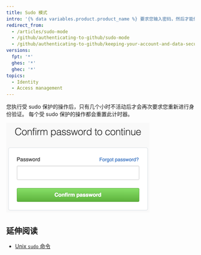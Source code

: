 ```yaml
---
title: Sudo 模式
intro: '{% data variables.product.product_name %} 要求您输入密码，然后才能修改电子邮件地址、授权第三方应用程序、添加新公钥或发起其他*受 sudo 保护的*操作。'
redirect_from:
  - /articles/sudo-mode
  - /github/authenticating-to-github/sudo-mode
  - /github/authenticating-to-github/keeping-your-account-and-data-secure/sudo-mode
versions:
  fpt: '*'
  ghes: '*'
  ghec: '*'
topics:
  - Identity
  - Access management
---
```


您执行受 sudo 保护的操作后，只有几个小时不活动后才会再次要求您重新进行身份验证。 每个受 sudo 保护的操作都会重置此计时器。

![Sudo 模式对话框](/assets/images/help/settings/sudo_mode_popup.png)

## 延伸阅读

- [Unix `sudo` 命令](http://en.wikipedia.org/wiki/Sudo)
